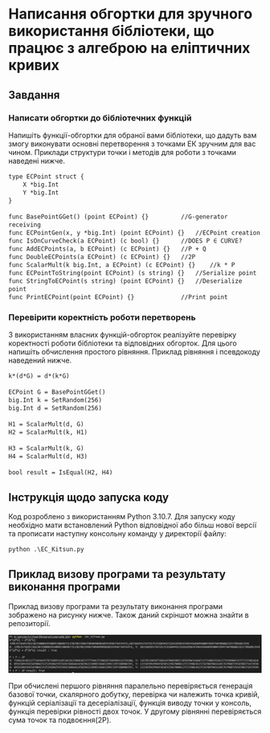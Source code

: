 # Написання обгортки для зручного використання бібліотеки, що працює з алгеброю на еліптичних кривих
## Завдання
### Написати обгортки до бібліотечних функцій
Напишіть функції-обгортки для обраної вами бібліотеки, що дадуть вам змогу виконувати основні перетворення з точками ЕК зручним для вас чином. Приклади структури точки і методів для роботи з точками наведені нижче.
```
type ECPoint struct {
	X *big.Int
	Y *big.Int
}

func BasePointGGet() (point ECPoint) {} 		//G-generator receiving
func ECPointGen(x, y *big.Int) (point ECPoint) {}	//ECPoint creation
func IsOnCurveCheck(a ECPoint) (c bool) {} 		//DOES P ∈ CURVE?
func AddECPoints(a, b ECPoint) (c ECPoint) {} 	//P + Q
func DoubleECPoints(a ECPoint) (c ECPoint) {} 	//2P	
func ScalarMult(k big.Int, a ECPoint) (c ECPoint) {}	//k * P
func ECPointToString(point ECPoint) (s string) {} 	//Serialize point
func StringToECPoint(s string) (point ECPoint) {} 	//Deserialize point
func PrintECPoint(point ECPoint) {} 			//Print point
```
### Перевірити коректність роботи перетворень
З використанням власних функцій-обгорток реалізуйте перевірку коректності роботи бібліотеки та відповідних обгорток. Для цього напишіть обчислення простого рівняння. Приклад рівняння і псевдокоду наведений нижче.
```
k*(d*G) = d*(k*G)

ECPoint G = BasePointGGet()
big.Int k = SetRandom(256)
big.Int d = SetRandom(256)

H1 = ScalarMult(d, G)
H2 = ScalarMult(k, H1)

H3 = ScalarMult(k, G)
H4 = ScalarMult(d, H3)

bool result = IsEqual(H2, H4)
```

## Інструкція щодо запуска коду
Код розроблено з використанням Python 3.10.7. Для запуску коду необхідно мати встановлений Python відповідної або більш нової версії та прописати наступну консольну команду у директорії файлу:
```python
python .\EC_Kitsun.py
```
## Приклад визову програми та результату виконання програми
Приклад визову програми та результату виконання програми зображено на рисунку нижче. Також даний скріншот можна знайти в репозиторії.

![Code_exectuion_example](https://github.com/KKitsun/EC_Library_Wrapper/blob/master/ExecuteExmpl.PNG)

При обчислені першого рівняння паралельно перевіряється генерація базової точки, скалярного добутку, перевірка чи належить точка кривій, функцій серіалізації та десеріалізації, функція виводу точки у консоль, функція перевірки рівності двох точок. У другому рівнянні перевіряється сума точок та подвоєння(2P).
